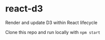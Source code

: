 # react-d3
Render and update D3 within React lifecycle

Clone this repo and run locally with `npm start`
